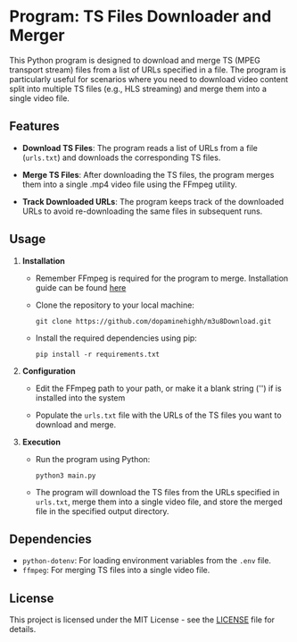 # Program: TS Files Downloader and Merger

This Python program is designed to download and merge TS (MPEG transport stream) files from a list of URLs specified in a file. The program is particularly useful for scenarios where you need to download video content split into multiple TS files (e.g., HLS streaming) and merge them into a single video file.

## Features

- **Download TS Files**: The program reads a list of URLs from a file (`urls.txt`) and downloads the corresponding TS files.

- **Merge TS Files**: After downloading the TS files, the program merges them into a single .mp4 video file using the FFmpeg utility.

- **Track Downloaded URLs**: The program keeps track of the downloaded URLs to avoid re-downloading the same files in subsequent runs.

## Usage

1. **Installation**

   - Remember FFmpeg is required for the program to merge. Installation guide can be found [here](https://www.ffmpeg.org/download.html)

   - Clone the repository to your local machine:

     ```
     git clone https://github.com/dopaminehighh/m3u8Download.git
     ```

   - Install the required dependencies using pip:

     ```
     pip install -r requirements.txt
     ```

3. **Configuration**

   - Edit the FFmpeg path to your path, or make it a blank string ('') if is installed into the system

   - Populate the `urls.txt` file with the URLs of the TS files you want to download and merge.

4. **Execution**

   - Run the program using Python:

     ```
     python3 main.py
     ```

   - The program will download the TS files from the URLs specified in `urls.txt`, merge them into a single video file, and store the merged file in the specified output directory.

## Dependencies

- `python-dotenv`: For loading environment variables from the `.env` file.
- `ffmpeg`: For merging TS files into a single video file.

## License

This project is licensed under the MIT License - see the [LICENSE](LICENSE) file for details.


